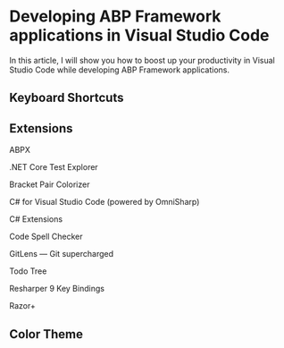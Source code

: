 # Developing ABP Framework applications in Visual Studio Code

In this article, I will show you how to boost up your productivity in Visual Studio Code while developing ABP Framework applications.

## Keyboard Shortcuts


## Extensions

ABPX

.NET Core Test Explorer

Bracket Pair Colorizer

C# for Visual Studio Code (powered by OmniSharp)

C# Extensions

Code Spell Checker

GitLens — Git supercharged

Todo Tree

Resharper 9 Key Bindings

Razor+


## Color Theme



